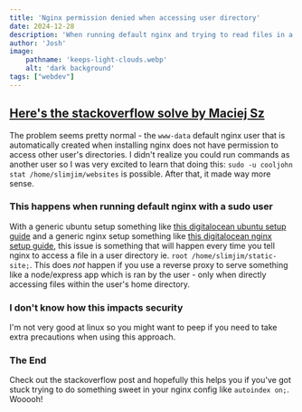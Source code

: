 ```yaml
---
title: 'Nginx permission denied when accessing user directory'
date: 2024-12-28
description: 'When running default nginx and trying to read files in a user directory, there is a stat permission denied error'
author: 'Josh'
image:
    pathname: 'keeps-light-clouds.webp'
    alt: 'dark background'
tags: ["webdev"]
---
```


## [Here's the stackoverflow solve by Maciej Sz](https://stackoverflow.com/a/25776092)
The problem seems pretty normal - the `www-data` default nginx user that is automatically created when installing nginx does not have permission to access other user's directories. I didn't realize you could run commands as another user so I was very excited to learn that doing this: `sudo -u cooljohn stat /home/slimjim/websites` is possible. After that, it made way more sense.

### This happens when running default nginx with a sudo user
With a generic ubuntu setup something like [this digitalocean ubuntu setup guide](https://www.digitalocean.com/community/tutorials/initial-server-setup-with-ubuntu) and a generic nginx setup something like [this digitalocean nginx setup guide](https://www.digitalocean.com/community/tutorials/how-to-install-nginx-on-ubuntu-22-04), this issue is something that will happen every time you tell nginx to access a file in a user directory ie. `root /home/slimjim/static-site;`. This does *not* happen if you use a reverse proxy to serve something like a node/express app which is ran by the user - only when directly accessing files within the user's home directory.

### I don't know how this impacts security
I'm not very good at linux so you might want to peep if you need to take extra precautions when using this approach.

### The End
Check out the stackoverflow post and hopefully this helps you if you've got stuck trying to do something sweet in your nginx config like `autoindex on;`. Wooooh!